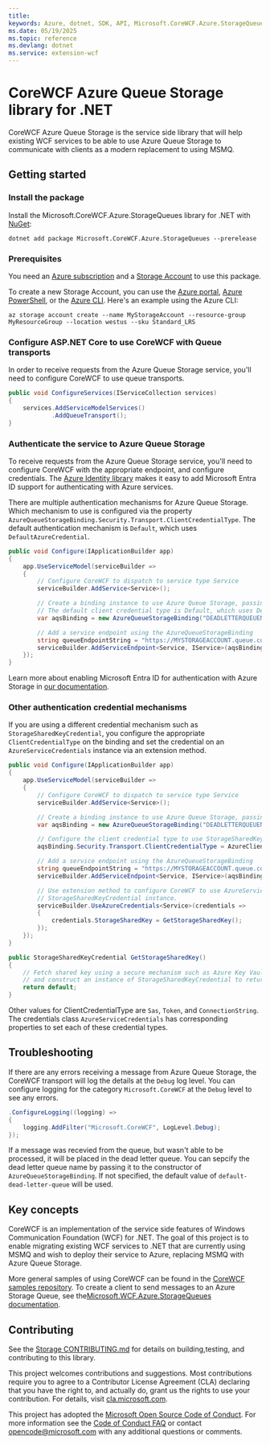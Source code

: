 ```yaml
---
title: 
keywords: Azure, dotnet, SDK, API, Microsoft.CoreWCF.Azure.StorageQueues, extension-wcf
ms.date: 05/19/2025
ms.topic: reference
ms.devlang: dotnet
ms.service: extension-wcf
---
```

# CoreWCF Azure Queue Storage library for .NET

CoreWCF Azure Queue Storage is the service side library that will help existing WCF services to be able to use Azure Queue Storage to communicate with clients as a modern replacement to using MSMQ.

## Getting started

### Install the package

Install the Microsoft.CoreWCF.Azure.StorageQueues library for .NET with [NuGet][nuget]:

```dotnetcli
dotnet add package Microsoft.CoreWCF.Azure.StorageQueues --prerelease
```

### Prerequisites

You need an [Azure subscription][azure_sub] and a
[Storage Account][storage_account_docs] to use this package.

To create a new Storage Account, you can use the [Azure portal][storage_account_create_portal],
[Azure PowerShell][storage_account_create_ps], or the [Azure CLI][storage_account_create_cli].
Here's an example using the Azure CLI:

```azurecli
az storage account create --name MyStorageAccount --resource-group MyResourceGroup --location westus --sku Standard_LRS
```

### Configure ASP.NET Core to use CoreWCF with Queue transports

In order to receive requests from the Azure Queue Storage service, you'll need to configure CoreWCF to use queue transports.

```C# Snippet:Configure_CoreWCF_QueueTransport
public void ConfigureServices(IServiceCollection services)
{
    services.AddServiceModelServices()
            .AddQueueTransport();
}
```

### Authenticate the service to Azure Queue Storage

To receive requests from the Azure Queue Storage service, you'll need to configure CoreWCF with the appropriate endpoint, and configure credentials.  The [Azure Identity library][identity] makes it easy to add Microsoft Entra ID support for authenticating with Azure services.  

There are multiple authentication mechanisms for Azure Queue Storage. Which mechanism to use is configured via the property `AzureQueueStorageBinding.Security.Transport.ClientCredentialType`. The default authentication mechanism is `Default`, which uses `DefaultAzureCredential`.

```C# Snippet:CoreWCF_Azure_Storage_Queues_Sample_DefaultAzureCredential
public void Configure(IApplicationBuilder app)
{
    app.UseServiceModel(serviceBuilder =>
    {
        // Configure CoreWCF to dispatch to service type Service
        serviceBuilder.AddService<Service>();

        // Create a binding instance to use Azure Queue Storage, passing an optional queue name for the dead letter queue
        // The default client credential type is Default, which uses DefaultAzureCredential
        var aqsBinding = new AzureQueueStorageBinding("DEADLETTERQUEUENAME");

        // Add a service endpoint using the AzureQueueStorageBinding
        string queueEndpointString = "https://MYSTORAGEACCOUNT.queue.core.windows.net/QUEUENAME";
        serviceBuilder.AddServiceEndpoint<Service, IService>(aqsBinding, queueEndpointString);
    });
}
```

Learn more about enabling Microsoft Entra ID for authentication with Azure Storage in [our documentation][storage_ad].  

### Other authentication credential mechanisms

If you are using a different credential mechanism such as `StorageSharedKeyCredential`, you configure the appropriate `ClientCredentialType` on the binding and set the credential on an `AzureServiceCredentials` instance via an extension method.

```C# Snippet:CoreWCF_Azure_Storage_Queus_Sample_StorageSharedKey
public void Configure(IApplicationBuilder app)
{
    app.UseServiceModel(serviceBuilder =>
    {
        // Configure CoreWCF to dispatch to service type Service
        serviceBuilder.AddService<Service>();

        // Create a binding instance to use Azure Queue Storage, passing an optional queue name for the dead letter queue
        var aqsBinding = new AzureQueueStorageBinding("DEADLETTERQUEUENAME");

        // Configure the client credential type to use StorageSharedKeyCredential
        aqsBinding.Security.Transport.ClientCredentialType = AzureClientCredentialType.StorageSharedKey;

        // Add a service endpoint using the AzureQueueStorageBinding
        string queueEndpointString = "https://MYSTORAGEACCOUNT.queue.core.windows.net/QUEUENAME";
        serviceBuilder.AddServiceEndpoint<Service, IService>(aqsBinding, queueEndpointString);

        // Use extension method to configure CoreWCF to use AzureServiceCredentials and set the
        // StorageSharedKeyCredential instance.
        serviceBuilder.UseAzureCredentials<Service>(credentials =>
        {
            credentials.StorageSharedKey = GetStorageSharedKey();
        });
    });
}

public StorageSharedKeyCredential GetStorageSharedKey()
{
    // Fetch shared key using a secure mechanism such as Azure Key Vault
    // and construct an instance of StorageSharedKeyCredential to return;
    return default;
}
```

Other values for ClientCredentialType are `Sas`, `Token`, and `ConnectionString`. The credentials class `AzureServiceCredentials` has corresponding properties to set each of these credential types.

## Troubleshooting

If there are any errors receiving a message from Azure Queue Storage, the CoreWCF transport will log the details at the `Debug` log level. You can configure logging for the category `Microsoft.CoreWCF` at the `Debug` level to see any errors.

```C# Snippet:CoreWCF_Azure_Storage_Queus_Sample_Logging
.ConfigureLogging((logging) =>
{
    logging.AddFilter("Microsoft.CoreWCF", LogLevel.Debug);
});
```

If a message was recevied from the queue, but wasn't able to be processed, it will be placed in the dead letter queue. You can sepcify the dead letter queue name by passing it to the constructor of `AzureQueueStorageBinding`. If not specified, the default value of `default-dead-letter-queue` will be used.

## Key concepts

CoreWCF is an implementation of the service side features of Windows Communication Foundation (WCF) for .NET. The goal of this project is to enable migrating existing WCF services to .NET that are currently using MSMQ and wish to deploy their service to Azure, replacing MSMQ with Azure Queue Storage.

More general samples of using CoreWCF can be found in the [CoreWCF samples repository][corewcf_repo]. To create a client to send messages to an Azure Storage Queue, see the[Microsoft.WCF.Azure.StorageQueues documentation][wcf_docs]. 

## Contributing

See the [Storage CONTRIBUTING.md][storage_contrib] for details on building,testing, and contributing to this library.

This project welcomes contributions and suggestions.  Most contributions require you to agree to a Contributor License Agreement (CLA) declaring that you have the right to, and actually do, grant us the rights to use your contribution. For details, visit [cla.microsoft.com][cla].

This project has adopted the [Microsoft Open Source Code of Conduct][coc].
For more information see the [Code of Conduct FAQ][coc_faq] or contact [opencode@microsoft.com][coc_contact] with any additional questions or comments.

<!-- LINKS -->
[nuget]: https://www.nuget.org/
[storage_account_docs]: https://learn.microsoft.com/azure/storage/common/storage-account-overview
[storage_account_create_ps]: https://learn.microsoft.com/azure/storage/common/storage-account-create?tabs=azure-powershell
[storage_account_create_cli]: https://learn.microsoft.com/azure/storage/common/storage-account-create?tabs=azure-cli
[storage_account_create_portal]: https://learn.microsoft.com/azure/storage/common/storage-account-create?tabs=azure-portal
[azure_cli]: https://learn.microsoft.com/cli/azure/
[azure_sub]: https://azure.microsoft.com/free/dotnet/
[identity]: https://github.com/Azure/azure-sdk-for-net/tree/main/sdk/identity/Azure.Identity/README.md
[storage_ad]: https://learn.microsoft.com/azure/storage/blobs/authorize-access-azure-active-directory
[storage_contrib]: https://github.com/Azure/azure-sdk-for-net/blob/main/sdk/storage/CONTRIBUTING.md
[cla]: https://opensource.microsoft.com/cla/
[coc]: https://opensource.microsoft.com/codeofconduct/
[coc_faq]: https://opensource.microsoft.com/codeofconduct/faq/
[coc_contact]: mailto:opencode@microsoft.com
[corewcf_repo]: https://github.com/CoreWCF/samples/
[wcf_docs]: https://github.com/Azure/azure-sdk-for-net/blob/main/sdk/extension-wcf/Microsoft.WCF.Azure.StorageQueues
